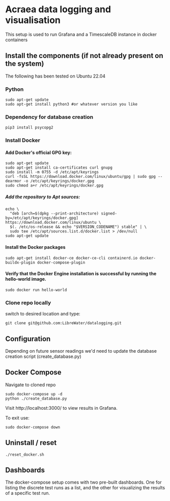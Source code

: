 # Acraea data logging and visualisation

This setup is used to run Grafana and a TimescaleDB instance in docker containers

## Install the components (if not already present on the system)
The following has been tested on Ubuntu 22.04

### Python
```
sudo apt-get update
sudo apt-get install python3 #or whatever version you like
```

### Dependency for database creation
```
pip3 install psycopg2
```

### Install Docker

#### Add Docker's official GPG key:
```
sudo apt-get update
sudo apt-get install ca-certificates curl gnupg
sudo install -m 0755 -d /etc/apt/keyrings
curl -fsSL https://download.docker.com/linux/ubuntu/gpg | sudo gpg --dearmor -o /etc/apt/keyrings/docker.gpg
sudo chmod a+r /etc/apt/keyrings/docker.gpg
```

##### Add the repository to Apt sources:
```
echo \
  "deb [arch=$(dpkg --print-architecture) signed-by=/etc/apt/keyrings/docker.gpg] https://download.docker.com/linux/ubuntu \
  $(. /etc/os-release && echo "$VERSION_CODENAME") stable" | \
  sudo tee /etc/apt/sources.list.d/docker.list > /dev/null
sudo apt-get update
```

#### Install the Docker packages
```
sudo apt-get install docker-ce docker-ce-cli containerd.io docker-buildx-plugin docker-compose-plugin
```

#### Verify that the Docker Engine installation is successful by running the hello-world image.
```
sudo docker run hello-world
```

### Clone repo locally
switch to desired location and type:
```
git clone git@github.com:LibreWater/datalogging.git
```

## Configuration

Depending on future sensor readings we'd need to update the database creation script (create_database.py)

## Docker Compose

Navigate to cloned repo

```
sudo docker-compose up -d
python ./create_database.py
```

Visit http://localhost:3000/ to view results in Grafana.

To exit use:
```
sudo docker-compose down
```

## Uninstall / reset
```
./reset_docker.sh
```
## Dashboards

The docker-compose setup comes with two pre-built dashboards. One for listing the discrete test runs as a list, and the other for visualizing the results of a specific test run.

